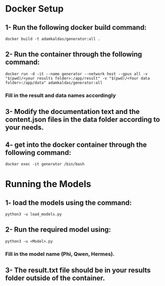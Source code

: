 # Docker Setup

## 1- Run the following docker build command:

```docker build -t adamkaldas/generator:all .```

## 2- Run the container through the following command:

```docker run -d -it --name generator --network host --gpus all -v "$(pwd)/<your results folder>:/app/result" -v "$(pwd)/<Your data folder>:/app/data" adamkaldas/generator:all```

### Fill in the result and data names accordingly

## 3- Modify the documentation text and the content.json files in the data folder according to your needs.

## 4- get into the docker container through the following command: 

```docker exec -it generator /bin/bash```

# Running the Models

## 1- load the models using the command:

```python3 -u load_models.py```

## 2- Run the required model using:

```python3 -u <Model>.py```

### Fill in the model name (Phi, Qwen, Hermes).

## 3- The result.txt file should be in your results folder outside of the container.

